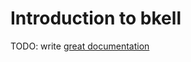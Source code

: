 # Introduction to bkell

TODO: write [great documentation](http://jacobian.org/writing/what-to-write/)
